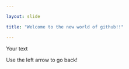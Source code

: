 ```yaml
---

layout: slide

title: "Welcome to the new world of github!!"

---
```


Your text

Use the left arrow to go back!
